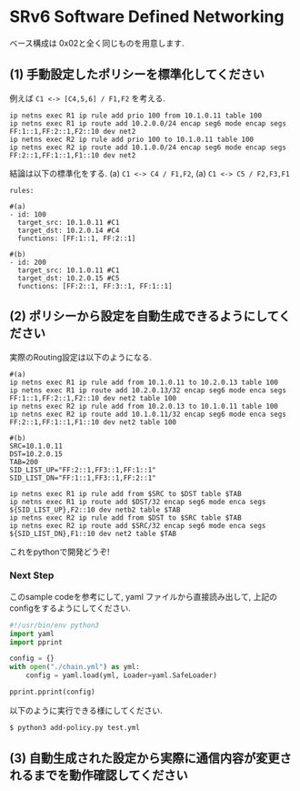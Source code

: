 # SRv6 Software Defined Networking

ベース構成は 0x02と全く同じものを用意します.

## (1) 手動設定したポリシーを標準化してください

例えば `C1 <-> [C4,5,6] / F1,F2` を考える.
```
ip netns exec R1 ip rule add prio 100 from 10.1.0.11 table 100
ip netns exec R1 ip route add 10.2.0.0/24 encap seg6 mode encap segs FF:1::1,FF:2::1,F2::10 dev net2
ip netns exec R2 ip rule add prio 100 to 10.1.0.11 table 100
ip netns exec R2 ip route add 10.1.0.0/24 encap seg6 mode encap segs FF:2::1,FF:1::1,F1::10 dev net2
```

結論は以下の標準化をする. (a) `C1 <-> C4 / F1,F2`, (a) `C1 <-> C5 / F2,F3,F1`
```
rules:

#(a)
- id: 100
  target_src: 10.1.0.11 #C1
  target_dst: 10.2.0.14 #C4
  functions: [FF:1::1, FF:2::1]
  
#(b)
- id: 200
  target_src: 10.1.0.11 #C1
  target_dst: 10.2.0.15 #C5
  functions: [FF:2::1, FF:3::1, FF:1::1]
```

## (2) ポリシーから設定を自動生成できるようにしてください

実際のRouting設定は以下のようになる.
```
#(a)
ip netns exec R1 ip rule add from 10.1.0.11 to 10.2.0.13 table 100
ip netns exec R1 ip route add 10.2.0.13/32 encap seg6 mode enca segs FF:1::1,FF:2::1,F2::10 dev net2 table 100
ip netns exec R2 ip rule add from 10.2.0.13 to 10.1.0.11 table 100
ip netns exec R2 ip route add 10.1.0.11/32 encap seg6 mode enca segs FF:2::1,FF:1::1,F1::10 dev net2 table 100

#(b)
SRC=10.1.0.11
DST=10.2.0.15
TAB=200
SID_LIST_UP="FF:2::1,FF3::1,FF:1::1"
SID_LIST_DN="FF:1::1,FF3::1,FF:2::1"

ip netns exec R1 ip rule add from $SRC to $DST table $TAB
ip netns exec R1 ip route add $DST/32 encap seg6 mode enca segs ${SID_LIST_UP},F2::10 dev netb2 table $TAB
ip netns exec R2 ip rule add from $DST to $SRC table $TAB
ip netns exec R2 ip route add $SRC/32 encap seg6 mode enca segs ${SID_LIST_DN},F1::10 dev net2 table $TAB
```

これをpythonで開発どうぞ!

### Next Step
このsample codeを参考にして, yaml ファイルから直接読み出して, 上記のconfigをするようにしてください.
```python
#!/usr/bin/env python3
import yaml
import pprint

config = {}
with open("./chain.yml") as yml:
    config = yaml.load(yml, Loader=yaml.SafeLoader)

pprint.pprint(config)
```

以下のように実行できる様にしてください.
```bash
$ python3 add-policy.py test.yml
```

## (3) 自動生成された設定から実際に通信内容が変更されるまでを動作確認してください
